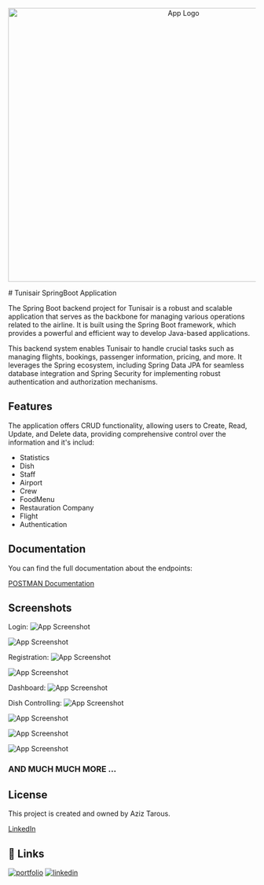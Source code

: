 
<p align="center">
    <img width="698" height="557" src="https://media.discordapp.net/attachments/1111025016704872471/1111299687400607784/image_2023-03-22_130827121-removebg-preview.png" alt="App Logo">
</p>
# Tunisair SpringBoot Application

The Spring Boot backend project for Tunisair is a robust and scalable application that serves as the backbone for managing various operations related to the airline. It is built using the Spring Boot framework, which provides a powerful and efficient way to develop Java-based applications.

This backend system enables Tunisair to handle crucial tasks such as managing flights, bookings, passenger information, pricing, and more. It leverages the Spring ecosystem, including Spring Data JPA for seamless database integration and Spring Security for implementing robust authentication and authorization mechanisms.


## Features

The application offers CRUD functionality, allowing users to Create, Read, Update, and Delete data, providing comprehensive control over the information and it's includ:
- Statistics
- Dish
- Staff
- Airport
- Crew
- FoodMenu
- Restauration Company
- Flight
- Authentication


## Documentation


You can find the full documentation about the endpoints:

[POSTMAN Documentation](https://documenter.getpostman.com/view/13585043/2s93m62hr7)

## Screenshots
Login:
![App Screenshot](https://media.discordapp.net/attachments/1111025016704872471/1111300018633183334/image.png?width=1002&height=477)

![App Screenshot](https://media.discordapp.net/attachments/1111025016704872471/1111300277702774804/image.png?width=996&height=471)


Registration:
![App Screenshot](https://media.discordapp.net/attachments/1111025016704872471/1111300482137329784/image.png?width=1012&height=475)

![App Screenshot](https://media.discordapp.net/attachments/1111025016704872471/1111300760844648538/image.png?width=1003&height=482)


Dashboard:
![App Screenshot](https://media.discordapp.net/attachments/1111025016704872471/1111301143000264724/image.png?width=1202&height=573)


Dish Controlling:
![App Screenshot](https://media.discordapp.net/attachments/1111025016704872471/1111301218019586208/image.png?width=1202&height=571)

![App Screenshot](https://media.discordapp.net/attachments/1111025016704872471/1111301884951670825/image.png?width=1202&height=572)

![App Screenshot](https://media.discordapp.net/attachments/1111025016704872471/1111302852682457098/image.png?width=1202&height=571)

![App Screenshot](https://media.discordapp.net/attachments/1111025016704872471/1111303221605056522/image.png?width=1202&height=562)


### AND MUCH MUCH MORE ...
## License

This project is created and owned by Aziz Tarous.

[LinkedIn](https://www.linkedin.com/in/aziz-tarous/)


## 🔗 Links
[![portfolio](https://img.shields.io/badge/my_portfolio-000?style=for-the-badge&logo=ko-fi&logoColor=white)](https://eportfolio-host.web.app)
[![linkedin](https://img.shields.io/badge/linkedin-0A66C2?style=for-the-badge&logo=linkedin&logoColor=white)](https://www.linkedin.com/in/aziz-tarous/)


